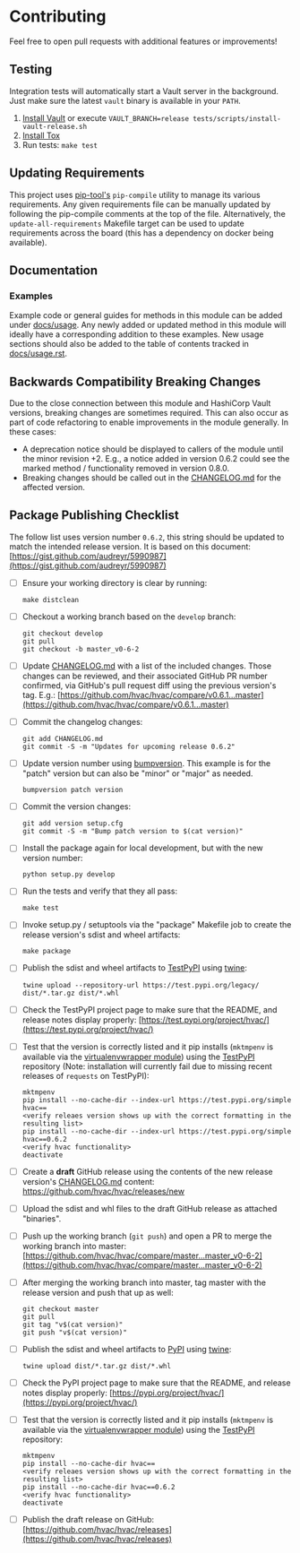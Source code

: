 # Contributing

Feel free to open pull requests with additional features or improvements!

## Testing

Integration tests will automatically start a Vault server in the background. Just make sure
the latest `vault` binary is available in your `PATH`.

1. [Install Vault](https://vaultproject.io/docs/install/index.html) or execute `VAULT_BRANCH=release tests/scripts/install-vault-release.sh`
2. [Install Tox](http://tox.readthedocs.org/en/latest/install.html)
3. Run tests: `make test`

## Updating Requirements

This project uses [pip-tool's](https://pypi.org/project/pip-tools/) `pip-compile` utility to manage its various requirements.
Any given requirements file can be manually updated by following the pip-compile comments at the top of the file. Alternatively, the `update-all-requirements` Makefile target can be used to update requirements across the board (this has a dependency on docker being available).

## Documentation

### Examples

Example code or general guides for methods in this module can be added under [docs/usage](docs/usage). Any newly added or updated method in this module will ideally have a corresponding addition to these examples. New usage sections should also be added to the table of contents tracked in [docs/usage.rst](docs/usage.rst).

## Backwards Compatibility Breaking Changes

Due to the close connection between this module and HashiCorp Vault versions, breaking changes are sometimes required. This can also occur as part of code refactoring to enable improvements in the module generally. In these cases:

* A deprecation notice should be displayed to callers of the module until the minor revision +2. E.g., a notice added in version 0.6.2 could see the marked method / functionality removed in version 0.8.0.
* Breaking changes should be called out in the [CHANGELOG.md](CHANGELOG.md) for the affected version.

## Package Publishing Checklist

The follow list uses version number `0.6.2`, this string should be updated to match the intended release version. It is based on this document: [https://gist.github.com/audreyr/5990987](https://gist.github.com/audreyr/5990987)

- [ ] Ensure your working directory is clear by running:
  ```
  make distclean
  ```
- [ ] Checkout a working branch based on the `develop` branch:
  ```
  git checkout develop
  git pull
  git checkout -b master_v0-6-2
  ```
- [ ] Update [CHANGELOG.md](CHANGELOG.md) with a list of the included changes. Those changes can be reviewed, and their associated GitHub PR number confirmed, via GitHub's pull request diff using the previous version's tag. E.g.: [https://github.com/hvac/hvac/compare/v0.6.1...master](https://github.com/hvac/hvac/compare/v0.6.1...master)
- [ ] Commit the changelog changes:
  ```
  git add CHANGELOG.md
  git commit -S -m "Updates for upcoming release 0.6.2"
  ```
- [ ] Update version number using [bumpversion](https://github.com/peritus/bumpversion). This example is for the "patch" version but can also be "minor" or "major" as needed.
  ```
  bumpversion patch version
  ```
- [ ] Commit the version changes:
  ```
  git add version setup.cfg
  git commit -S -m "Bump patch version to $(cat version)"
  ```
- [ ] Install the package again for local development, but with the new version number:
  ```
  python setup.py develop
  ```
- [ ] Run the tests and verify that they all pass:
  ```
  make test
  ```
- [ ] Invoke setup.py / setuptools via the "package" Makefile job to create the release version's sdist and wheel artifacts:
  ```
  make package
  ```

- [ ] Publish the sdist and wheel artifacts to [TestPyPI](https://packaging.python.org/guides/using-testpypi/) using [twine](https://pypi.org/project/twine/):
  ```
  twine upload --repository-url https://test.pypi.org/legacy/ dist/*.tar.gz dist/*.whl
  ```
- [ ] Check the TestPyPI project page to make sure that the README, and release notes display properly: [https://test.pypi.org/project/hvac/](https://test.pypi.org/project/hvac/)
- [ ] Test that the version is correctly listed and it pip installs (`mktmpenv` is available via the [virtualenvwrapper module](http://virtualenvwrapper.readthedocs.io/en/latest/install.html#shell-startup-file)) using the [TestPyPI](https://packaging.python.org/guides/using-testpypi/) repository (Note: installation will currently fail due to missing recent releases of `requests` on TestPyPI):
  ```
  mktmpenv
  pip install --no-cache-dir --index-url https://test.pypi.org/simple hvac==
  <verify releaes version shows up with the correct formatting in the resulting list>
  pip install --no-cache-dir --index-url https://test.pypi.org/simple hvac==0.6.2
  <verify hvac functionality>
  deactivate
  ```
- [ ] Create a **draft** GitHub release using the contents of the new release version's [CHANGELOG.md](CHANGELOG.md) content: https://github.com/hvac/hvac/releases/new
- [ ] Upload the sdist and whl files to the draft GitHub release as attached "binaries".
- [ ] Push up the working branch (`git push`) and open a PR to merge the working branch into master:  [https://github.com/hvac/hvac/compare/master...master_v0-6-2](https://github.com/hvac/hvac/compare/master...master_v0-6-2)
- [ ] After merging the working branch into master, tag master with the release version and push that up as well:
  ```
  git checkout master
  git pull
  git tag "v$(cat version)"
  git push "v$(cat version)"
  ```

- [ ] Publish the sdist and wheel artifacts to [PyPI](https://pypi.org/) using [twine](https://pypi.org/project/twine/):
  ```
  twine upload dist/*.tar.gz dist/*.whl
  ```
- [ ] Check the PyPI project page to make sure that the README, and release notes display properly: [https://pypi.org/project/hvac/](https://pypi.org/project/hvac/)
- [ ] Test that the version is correctly listed and it pip installs (`mktmpenv` is available via the [virtualenvwrapper module](http://virtualenvwrapper.readthedocs.io/en/latest/install.html#shell-startup-file)) using the [TestPyPI](https://packaging.python.org/guides/using-testpypi/) repository:
  ```
  mktmpenv
  pip install --no-cache-dir hvac==
  <verify releaes version shows up with the correct formatting in the resulting list>
  pip install --no-cache-dir hvac==0.6.2
  <verify hvac functionality>
  deactivate
  ```

- [ ] Publish the draft release on GitHub: [https://github.com/hvac/hvac/releases](https://github.com/hvac/hvac/releases)
